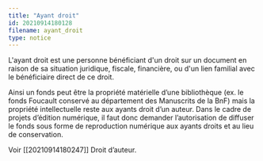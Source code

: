 ```yaml
---
title: "Ayant droit"
id: 20210914180128
filename: ayant_droit
type: notice
---
```


L'ayant droit est une personne bénéficiant d'un droit sur un document en raison de sa situation juridique, fiscale, financière, ou d'un lien familial avec le bénéficiaire direct de ce droit.

Ainsi un fonds peut être la propriété matérielle d’une bibliothèque (ex. le fonds Foucault conservé au département des Manuscrits de la BnF) mais la propriété intellectuelle reste aux ayants droit d’un auteur. Dans le cadre de projets d’édition numérique, il faut donc demander l’autorisation de diffuser le fonds sous forme de reproduction numérique aux ayants droits et au lieu de conservation.

Voir [[20210914180247]] Droit d’auteur.

